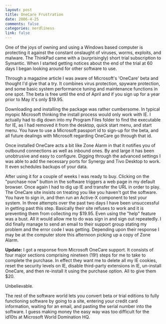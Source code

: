 ```yaml
--- 
layout: post
title: OneCare Frustration
date: 2006-4-25
comments: false
categories: nerdliness
link: false
---
```

One of the joys of owning and using a Windows based computer is protecting it against the constant onslaught of viruses, worms, exploits, and malware. The ThinkPad came with a (surprisingly) short trial subscription to Symantic. When I started getting notices about the end of the trial at 60 days I began looking around for other software to use.

Through a magazine article I was aware of Microsoft's 'OneCare' beta and thought I'd give that a try. It combines virus protection, spyware protection, and some basic system performance tuning and maintenance functions in one spot. The beta is free until the end of April and if you sign up for a year prior to May it's only $19.95.

Downloading and installing the package was rather cumbersome. In typical myopic Microsoft thinking the install process would only work with IE. I actually had to dig down into my Program Files folder to find the executable for IE, as I had removed it from the desktop, quick start menu, and start menu. You have to use a Microsoft passport id to sign-up for the beta, and all future dealings with Microsoft regarding OneCare go through that id.

Once installed OneCare acts a bit like Zone Alarm in that it notifies you of outbound connections as well as inbound ones. By and large it has been unobtrusive and easy to configure. Digging through the advanced settings I was able to add the necessary ports for Synergy and Tivo Desktop to work. It even schedules backups of your data.

After using it for a couple of weeks I was ready to buy. Clicking on the "purchase now" button in the software triggers a web page in my default browser. Once again I had to dig up IE and transfer the URL in order to play. The OneCare site insists on treating you like you haven't got the software. You have to sign in, and then run an Active-X component to test your system. In three attempts over the past two days I have been unsuccessful in getting past this step. Basically their site refuses to work and it is preventing them from collecting my $19.95. Even using the "help" feature was a bust. All it would allow me to do was sign in and sign out repeatedly. I did finally manage to send an email to their support group stating my problem and the error code I was getting. Depending upon their response I may be at the computer store this afternoon picking up a copy of Zone Alarm.

<b>Update:</b> I got a response from Microsoft OneCare support. It consists of four major sections comprising nineteen (19!) steps for me to take to complete the purchase. In effect they want me to delete all my IE cookies, reset the security levels on IE, disable third-party extensions in IE, un-install OneCare, and then re-install it using the purchase option. All to give them $20.

Unbelievable.

The rest of the software world lets you convert beta or trial editions to fully functioning software by going to a site, entering your credit card information, waiting for an email, and pasting the serial number into the software. I guess making money the easy way was too difficult for the id10ts at Microsoft World Domination HQ.

